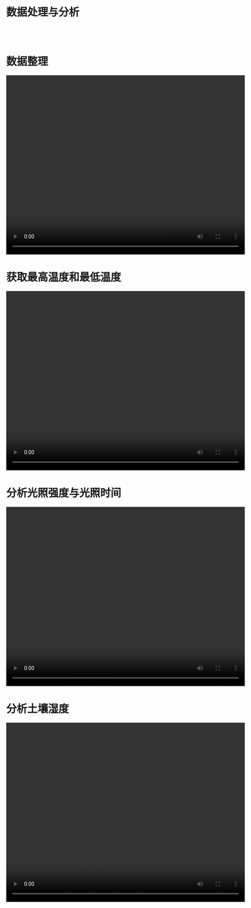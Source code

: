 # 数据处理与分析
<br/>
<br/>

# 数据整理
<video width="640" height="480" controls>
  <source src="https://cloud.leihoorobot.com/w/assets/video/第四单元ok/数据整理.mp4" type="video/mp4">
  Your browser does not support the video tag.
</video>

# 获取最高温度和最低温度
<video width="640" height="480" controls>
  <source src="https://cloud.leihoorobot.com/w/assets/video/第四单元ok/数据排序.mp4" type="video/mp4">
  Your browser does not support the video tag.
</video>

# 分析光照强度与光照时间
<video width="640" height="480" controls>
  <source src="https://cloud.leihoorobot.com/w/assets/video/第四单元ok/数据筛选.mp4" type="video/mp4">
  Your browser does not support the video tag.
</video>

# 分析土壤湿度
<video width="640" height="480" controls>
  <source src="https://cloud.leihoorobot.com/w/assets/video/第四单元ok/数据分组求平均.mp4" type="video/mp4">
  Your browser does not support the video tag.
</video>